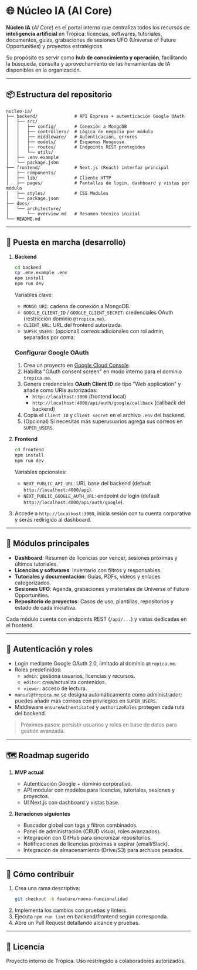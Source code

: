# 🌐 Núcleo IA (AI Core)

**Núcleo IA** (*AI Core*) es el portal interno que centraliza todos los recursos de **inteligencia artificial** en Trópica: licencias, softwares, tutoriales, documentos, guías, grabaciones de sesiones UFO (Universe of Future Opportunities) y proyectos estratégicos.

Su propósito es servir como **hub de conocimiento y operación**, facilitando la búsqueda, consulta y aprovechamiento de las herramientas de IA disponibles en la organización.

---

## 📦 Estructura del repositorio

```
nucleo-ia/
├── backend/              # API Express + autenticación Google OAuth
│   ├── src/
│   │   ├── config/       # Conexión a MongoDB
│   │   ├── controllers/  # Lógica de negocio por módulo
│   │   ├── middleware/   # Autenticación, errores
│   │   ├── models/       # Esquemas Mongoose
│   │   ├── routes/       # Endpoints REST protegidos
│   │   └── utils/
│   ├── .env.example
│   └── package.json
├── frontend/             # Next.js (React) interfaz principal
│   ├── components/
│   ├── lib/              # Cliente HTTP
│   ├── pages/            # Pantallas de login, dashboard y vistas por módulo
│   ├── styles/           # CSS Modules
│   └── package.json
├── docs/
│   └── architecture/
│       └── overview.md   # Resumen técnico inicial
└── README.md
```

---

## 🚀 Puesta en marcha (desarrollo)

1. **Backend**
   ```bash
   cd backend
   cp .env.example .env
   npm install
   npm run dev
   ```
   Variables clave:
   - `MONGO_URI`: cadena de conexión a MongoDB.
   - `GOOGLE_CLIENT_ID` / `GOOGLE_CLIENT_SECRET`: credenciales OAuth (restricción dominio `@tropica.me`).
   - `CLIENT_URL`: URL del frontend autorizada.
   - `SUPER_USERS`: (opcional) correos adicionales con rol admin, separados por coma.

   ### Configurar Google OAuth

   1. Crea un proyecto en [Google Cloud Console](https://console.cloud.google.com/).
   2. Habilita "OAuth consent screen" en modo interno para el dominio `tropica.me`.
   3. Genera credenciales **OAuth Client ID** de tipo "Web application" y añade como URIs autorizadas:
      - `http://localhost:3000` (frontend local)
      - `http://localhost:4000/api/auth/google/callback` (callback del backend)
   4. Copia el `Client ID` y `Client secret` en el archivo `.env` del backend.
   5. (Opcional) Si necesitas más superusuarios agrega sus correos en `SUPER_USERS`.

2. **Frontend**
   ```bash
   cd frontend
   npm install
   npm run dev
   ```
   Variables opcionales:
   - `NEXT_PUBLIC_API_URL`: URL base del backend (default `http://localhost:4000/api`).
   - `NEXT_PUBLIC_GOOGLE_AUTH_URL`: endpoint de login (default `http://localhost:4000/api/auth/google`).

3. Accede a `http://localhost:3000`, inicia sesión con tu cuenta corporativa y serás redirigido al dashboard.

---

## 🧩 Módulos principales

- **Dashboard**: Resumen de licencias por vencer, sesiones próximas y últimos tutoriales.
- **Licencias y softwares**: Inventario con filtros y responsables.
- **Tutoriales y documentación**: Guías, PDFs, videos y enlaces categorizados.
- **Sesiones UFO**: Agenda, grabaciones y materiales de Universe of Future Opportunities.
- **Repositorio de proyectos**: Casos de uso, plantillas, repositorios y estado de cada iniciativa.

Cada módulo cuenta con endpoints REST (`/api/...`) y vistas dedicadas en el frontend.

---

## 🔐 Autenticación y roles

- Login mediante Google OAuth 2.0, limitado al dominio `@tropica.me`.
- Roles predefinidos:
  - `admin`: gestiona usuarios, licencias y recursos.
  - `editor`: crea/actualiza contenidos.
  - `viewer`: acceso de lectura.
- `manuel@tropica.me` se designa automáticamente como administrador; puedes añadir más correos con privilegios en `SUPER_USERS`.
- Middleware `ensureAuthenticated` y `authorizeRoles` protegen cada ruta del backend.

> Próximos pasos: persistir usuarios y roles en base de datos para gestión avanzada.

---

## 🗺️ Roadmap sugerido

1. **MVP actual**
   - Autenticación Google + dominio corporativo.
   - API modular con modelos para licencias, tutoriales, sesiones y proyectos.
   - UI Next.js con dashboard y vistas base.

2. **Iteraciones siguientes**
   - Buscador global con tags y filtros combinados.
   - Panel de administración (CRUD visual, roles avanzados).
   - Integración con GitHub para sincronizar repositorios.
   - Notificaciones de licencias próximas a expirar (email/Slack).
   - Integración de almacenamiento (Drive/S3) para archivos pesados.

---

## 🤝 Cómo contribuir

1. Crea una rama descriptiva:
   ```bash
   git checkout -b feature/nueva-funcionalidad
   ```
2. Implementa los cambios con pruebas y linters.
3. Ejecuta `npm run lint` en backend/frontend según corresponda.
4. Abre un Pull Request detallando alcance y pruebas.

---

## 📄 Licencia

Proyecto interno de Trópica. Uso restringido a colaboradores autorizados.

